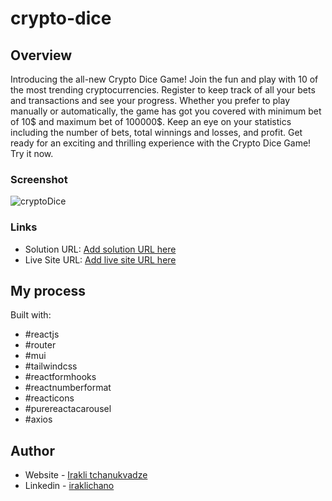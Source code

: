 # crypto-dice

## Overview

Introducing the all-new Crypto Dice Game! Join the fun and play with 10 of the most trending cryptocurrencies. Register to keep track of all your bets and transactions and see your progress. Whether you prefer to play manually or automatically, the game has got you covered with minimum bet of 10$ and maximum bet of 100000$. Keep an eye on your statistics including the number of bets, total winnings and losses, and profit. Get ready for an exciting and thrilling experience with the Crypto Dice Game! Try it now.


### Screenshot

![cryptoDice](https://user-images.githubusercontent.com/74905176/222629893-23afbb6c-ad18-41e3-8f97-ecccc5206cc8.png)


### Links

- Solution URL: [Add solution URL here](https://github.com/IrakliChanukvadze/crypto-dice)
- Live Site URL: [Add live site URL here](https://iraklichanukvadze.github.io/crypto-dice/#/)

## My process

Built with:

- #reactjs
- #router
- #mui
- #tailwindcss
- #reactformhooks
- #reactnumberformat
- #reacticons
- #purereactacarousel
- #axios

## Author

- Website - [Irakli tchanukvadze](https://iraklichanukvadze.github.io/portfolio/)
- Linkedin - [iraklichano](https://www.linkedin.com/in/iraklichano/)
